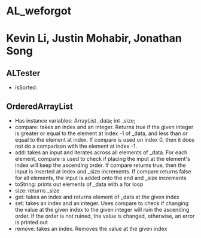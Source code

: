 # AL_weforgot
# Kevin Li, Justin Mohabir, Jonathan Song
## ALTester
* isSorted: 
## OrderedArrayList
* Has instance variables:
    ArrayList<Integer> _data;
    int _size;
* compare: takes an index and an integer. Returns true if the given integer is greater or equal to the element at index -1 of _data, 
  and less than or equal to the element at index. If compare is used on index 0, then it does not do a comparison with the element at index -1. 
* add: takes an input and iterates across all elements of _data. For each element, compare is used to check if placing the input at the element's index will 
  keep the ascending order. If compare returns true, then the input is inserted at index and _size increments. If compare returns false for all elements, 
  the input is added onto the end and _size increments
* toString: prints out elements of _data with a for loop
* size: returns _size
* get: takes an index and returns element of _data at the given index
* set: takes an index and an integer. Uses compare to check if changing the value at the given index to the given integer will ruin the ascending order. 
  If the order is not ruined, the value is changed, otherwise, an error is printed out
* remove: takes an index. Removes the value at the given index
